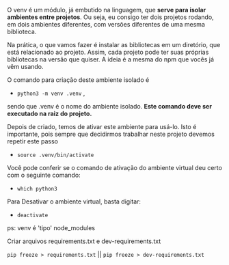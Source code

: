 O venv é um módulo, já embutido na linguagem, que **serve para isolar ambientes entre projetos**. Ou seja, eu consigo ter dois projetos rodando, em dois ambientes diferentes, com versões diferentes de uma mesma biblioteca.

Na prática, o que vamos fazer é instalar as bibliotecas em um diretório, que está relacionado ao projeto. Assim, cada projeto pode ter suas próprias bibliotecas na versão que quiser. A ideia é a mesma do npm que vocês já vêm usando.

O comando para criação deste ambiente isolado é

  - `python3 -m venv .venv` ,

sendo que .venv é o nome do ambiente isolado.
**Este comando deve ser executado na raiz do projeto.**

Depois de criado, temos de ativar este ambiente para usá-lo. Isto é importante, pois sempre que decidirmos trabalhar neste projeto devemos repetir este passo

  - `source .venv/bin/activate`

Você pode conferir se o comando de ativação do ambiente virtual deu certo com o seguinte comando:

  - `which python3`

Para Desativar o ambiente virtual, basta digitar:

  - `deactivate`

ps: venv é 'tipo' node_modules


Criar arquivos requirements.txt e dev-requirements.txt

`pip freeze > requirements.txt` || `pip freeze > dev-requirements.txt`
